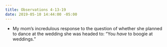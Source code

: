 ```yaml
---
title: Observations 4-13-19
date: 2019-05-10 14:44:00 -05:00
---
```


- My mom’s incredulous response to the question of whether she planned to dance at the wedding she was headed to: “You *have* to boogie at weddings.”